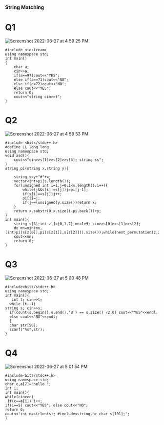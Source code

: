 ### String Matching

# Q1

![Screenshot 2022-06-27 at 4 59 25 PM](https://user-images.githubusercontent.com/69889418/175931431-6506b3ca-595d-4f13-a854-9b2da9e3e5bd.png)

```
#include <iostream>
using namespace std;
int main()
{
    char a;
    cin>>a;
    if(a==97)cout<<"YES";
    else if(a==71)cout<<"NO";
    else if(a<72)cout<<"NO";
    else cout<<"YES";
    return 0;
    cout<<"string cin>>t";
}
```

# Q2

![Screenshot 2022-06-27 at 4 59 53 PM](https://user-images.githubusercontent.com/69889418/175931489-dff5788f-e6d8-485c-a57c-15c62041d9cb.png)

```
#include <bits/stdc++.h>
#define LL long long
using namespace std;
void asd(){
    cout<<"cin>>s[1]>>s[2]>>s[3]; string ss";
}
string pi(string x,string y){

    string s=y+"#"+x;
    vector<int>pi(s.length());
    for(unsigned int i=1,j=0;i<s.length();i++){
        while(j&&s[i]!=s[j])j=pi[j-1];
        if(s[i]==s[j])j++;
        pi[i]=j;
        if(j==(unsigned)y.size())return x;
    }
    return x.substr(0,x.size()-pi.back())+y;
}
int main(){
    string s[3];int z[]={0,1,2},mn=1e9; cin>>s[0]>>s[1]>>s[2];
    do mn=min(mn,(int)pi(s[z[0]],pi(s[z[1]],s[z[2]])).size());while(next_permutation(z,z+3));
    cout<<mn;
    return 0;
}
```

# Q3

![Screenshot 2022-06-27 at 5 00 48 PM](https://user-images.githubusercontent.com/69889418/175931633-b35af6c1-d7e5-45bc-b44a-a923350c8bb3.png)

```
#include<bits/stdc++.h>
using namespace std;
int main(){
   int t; cin>>t;
  while (t--){
string s; cin>>s;
  if(count(s.begin(),s.end(),'B') == s.size() /2.0) cout<<"YES"<<endl;
  else cout<<"NO"<<endl;
  }
  char str[50];
  scanf("%s",str);
}
```

# Q4

![Screenshot 2022-06-27 at 5 01 54 PM](https://user-images.githubusercontent.com/69889418/175931800-39b497c7-5521-4730-afeb-9c304bb41643.png)

```
#include<bits/stdc++.h>
using namespace std;
char c,a[7]="hello ";
int i;
int main(){
while(cin>>c)
 if(c==a[i]) i++;
if(i==5) cout<<"YES"; else cout<<"NO";
return 0;
cout<<"int n=strlen(s); #include<string.h> char s[101];";
}
```

